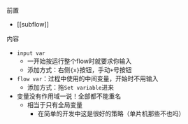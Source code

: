 前置
- [[subflow]]

内容
- `input var`
  - 一开始按运行整个flow时就要求你输入
  - 添加方式：右侧`{x}`按钮，手动`+`号按钮
- `flow var`：过程中使用的中间变量，开始时不用输入
  - 添加方式：拖`Set variable`进来
- 变量没有作用域一说！全部都不能重名
  - 相当于只有全局变量
    - 在简单的开发中这是很好的策略（单片机那些不也吗）